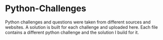 # Python-Challenges
Python challenges and questions were taken from different sources and websites.
A solution is built for each challenge and uploaded here.
Each file contains a different python challenge and the solution I build for it.
